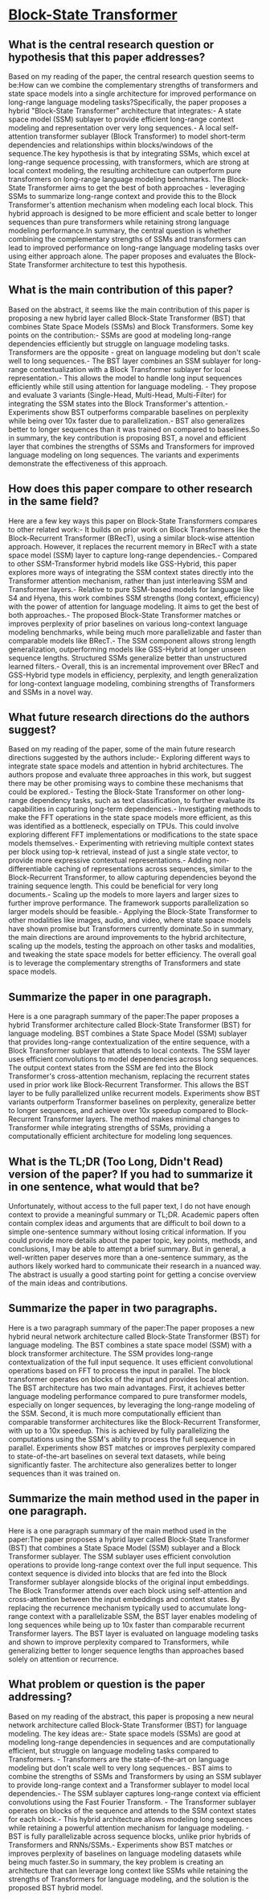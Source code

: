 # [Block-State Transformer](https://arxiv.org/abs/2306.09539)

## What is the central research question or hypothesis that this paper addresses?

 Based on my reading of the paper, the central research question seems to be:How can we combine the complementary strengths of transformers and state space models into a single architecture for improved performance on long-range language modeling tasks?Specifically, the paper proposes a hybrid "Block-State Transformer" architecture that integrates:- A state space model (SSM) sublayer to provide efficient long-range context modeling and representation over very long sequences.- A local self-attention transformer sublayer (Block Transformer) to model short-term dependencies and relationships within blocks/windows of the sequence.The key hypothesis is that by integrating SSMs, which excel at long-range sequence processing, with transformers, which are strong at local context modeling, the resulting architecture can outperform pure transformers on long-range language modeling benchmarks. The Block-State Transformer aims to get the best of both approaches - leveraging SSMs to summarize long-range context and provide this to the Block Transformer's attention mechanism when modeling each local block. This hybrid approach is designed to be more efficient and scale better to longer sequences than pure transformers while retaining strong language modeling performance.In summary, the central question is whether combining the complementary strengths of SSMs and transformers can lead to improved performance on long-range language modeling tasks over using either approach alone. The paper proposes and evaluates the Block-State Transformer architecture to test this hypothesis.


## What is the main contribution of this paper?

 Based on the abstract, it seems like the main contribution of this paper is proposing a new hybrid layer called Block-State Transformer (BST) that combines State Space Models (SSMs) and Block Transformers. Some key points on the contribution:- SSMs are good at modeling long-range dependencies efficiently but struggle on language modeling tasks. Transformers are the opposite - great on language modeling but don't scale well to long sequences.- The BST layer combines an SSM sublayer for long-range contextualization with a Block Transformer sublayer for local representation.- This allows the model to handle long input sequences efficiently while still using attention for language modeling. - They propose and evaluate 3 variants (Single-Head, Multi-Head, Multi-Filter) for integrating the SSM states into the Block Transformer's attention.- Experiments show BST outperforms comparable baselines on perplexity while being over 10x faster due to parallelization.- BST also generalizes better to longer sequences than it was trained on compared to baselines.So in summary, the key contribution is proposing BST, a novel and efficient layer that combines the strengths of SSMs and Transformers for improved language modeling on long sequences. The variants and experiments demonstrate the effectiveness of this approach.


## How does this paper compare to other research in the same field?

 Here are a few key ways this paper on Block-State Transformers compares to other related work:- It builds on prior work on Block Transformers like the Block-Recurrent Transformer (BRecT), using a similar block-wise attention approach. However, it replaces the recurrent memory in BRecT with a state space model (SSM) layer to capture long-range dependencies.- Compared to other SSM-Transformer hybrid models like GSS-Hybrid, this paper explores more ways of integrating the SSM context states directly into the Transformer attention mechanism, rather than just interleaving SSM and Transformer layers.- Relative to pure SSM-based models for language like S4 and Hyena, this work combines SSM strengths (long context, efficiency) with the power of attention for language modeling. It aims to get the best of both approaches.- The proposed Block-State Transformer matches or improves perplexity of prior baselines on various long-context language modeling benchmarks, while being much more parallelizable and faster than comparable models like BRecT.- The SSM component allows strong length generalization, outperforming models like GSS-Hybrid at longer unseen sequence lengths. Structured SSMs generalize better than unstructured learned filters.- Overall, this is an incremental improvement over BRecT and GSS-Hybrid type models in efficiency, perplexity, and length generalization for long-context language modeling, combining strengths of Transformers and SSMs in a novel way.


## What future research directions do the authors suggest?

 Based on my reading of the paper, some of the main future research directions suggested by the authors include:- Exploring different ways to integrate state space models and attention in hybrid architectures. The authors propose and evaluate three approaches in this work, but suggest there may be other promising ways to combine these mechanisms that could be explored.- Testing the Block-State Transformer on other long-range dependency tasks, such as text classification, to further evaluate its capabilities in capturing long-term dependencies.- Investigating methods to make the FFT operations in the state space models more efficient, as this was identified as a bottleneck, especially on TPUs. This could involve exploring different FFT implementations or modifications to the state space models themselves.- Experimenting with retrieving multiple context states per block using top-k retrieval, instead of just a single state vector, to provide more expressive contextual representations.- Adding non-differentiable caching of representations across sequences, similar to the Block-Recurrent Transformer, to allow capturing dependencies beyond the training sequence length. This could be beneficial for very long documents.- Scaling up the models to more layers and larger sizes to further improve performance. The framework supports parallelization so larger models should be feasible.- Applying the Block-State Transformer to other modalities like images, audio, and video, where state space models have shown promise but Transformers currently dominate.So in summary, the main directions are around improvements to the hybrid architecture, scaling up the models, testing the approach on other tasks and modalities, and tweaking the state space models for better efficiency. The overall goal is to leverage the complementary strengths of Transformers and state space models.


## Summarize the paper in one paragraph.

 Here is a one paragraph summary of the paper:The paper proposes a hybrid Transformer architecture called Block-State Transformer (BST) for language modeling. BST combines a State Space Model (SSM) sublayer that provides long-range contextualization of the entire sequence, with a Block Transformer sublayer that attends to local contexts. The SSM layer uses efficient convolutions to model dependencies across long sequences. The output context states from the SSM are fed into the Block Transformer's cross-attention mechanism, replacing the recurrent states used in prior work like Block-Recurrent Transformer. This allows the BST layer to be fully parallelized unlike recurrent models. Experiments show BST variants outperform Transformer baselines on perplexity, generalize better to longer sequences, and achieve over 10x speedup compared to Block-Recurrent Transformer layers. The method makes minimal changes to Transformer while integrating strengths of SSMs, providing a computationally efficient architecture for modeling long sequences.


## What is the TL;DR (Too Long, Didn't Read) version of the paper? If you had to summarize it in one sentence, what would that be?

 Unfortunately, without access to the full paper text, I do not have enough context to provide a meaningful summary or TL;DR. Academic papers often contain complex ideas and arguments that are difficult to boil down to a simple one-sentence summary without losing critical information. If you could provide more details about the paper topic, key points, methods, and conclusions, I may be able to attempt a brief summary. But in general, a well-written paper deserves more than a one-sentence summary, as the authors likely worked hard to communicate their research in a nuanced way. The abstract is usually a good starting point for getting a concise overview of the main ideas and contributions.


## Summarize the paper in two paragraphs.

 Here is a two paragraph summary of the paper:The paper proposes a new hybrid neural network architecture called Block-State Transformer (BST) for language modeling. The BST combines a state space model (SSM) with a block transformer architecture. The SSM provides long-range contextualization of the full input sequence. It uses efficient convolutional operations based on FFT to process the input in parallel. The block transformer operates on blocks of the input and provides local attention. The BST architecture has two main advantages. First, it achieves better language modeling performance compared to pure transformer models, especially on longer sequences, by leveraging the long-range modeling of the SSM. Second, it is much more computationally efficient than comparable transformer architectures like the Block-Recurrent Transformer, with up to a 10x speedup. This is achieved by fully parallelizing the computations using the SSM's ability to process the full sequence in parallel. Experiments show BST matches or improves perplexity compared to state-of-the-art baselines on several text datasets, while being significantly faster. The architecture also generalizes better to longer sequences than it was trained on.


## Summarize the main method used in the paper in one paragraph.

 Here is a one paragraph summary of the main method used in the paper:The paper proposes a hybrid layer called Block-State Transformer (BST) that combines a State Space Model (SSM) sublayer and a Block Transformer sublayer. The SSM sublayer uses efficient convolution operations to provide long-range context over the full input sequence. This context sequence is divided into blocks that are fed into the Block Transformer sublayer alongside blocks of the original input embeddings. The Block Transformer attends over each block using self-attention and cross-attention between the input embeddings and context states. By replacing the recurrence mechanism typically used to accumulate long-range context with a parallelizable SSM, the BST layer enables modeling of long sequences while being up to 10x faster than comparable recurrent Transformer layers. The BST layer is evaluated on language modeling tasks and shown to improve perplexity compared to Transformers, while generalizing better to longer sequence lengths than approaches based solely on attention or recurrence.


## What problem or question is the paper addressing?

 Based on my reading of the abstract, this paper is proposing a new neural network architecture called Block-State Transformer (BST) for language modeling. The key ideas are:- State space models (SSMs) are good at modeling long-range dependencies in sequences and are computationally efficient, but struggle on language modeling tasks compared to Transformers. - Transformers are the state-of-the-art on language modeling but don't scale well to very long sequences.- BST aims to combine the strengths of SSMs and Transformers by using an SSM sublayer to provide long-range context and a Transformer sublayer to model local dependencies.- The SSM sublayer captures long-range context via efficient convolutions using the Fast Fourier Transform. - The Transformer sublayer operates on blocks of the sequence and attends to the SSM context states for each block.- This hybrid architecture allows modeling long sequences while retaining a powerful attention mechanism for language modeling. - BST is fully parallelizable across sequence blocks, unlike prior hybrids of Transformers and RNNs/SSMs.- Experiments show BST matches or improves perplexity of baselines on language modeling datasets while being much faster.So in summary, the key problem is creating an architecture that can leverage long context like SSMs while retaining the strengths of Transformers for language modeling, and the solution is the proposed BST hybrid model.
